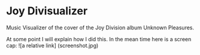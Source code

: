 # Joy Divisualizer

Music Visualizer of the cover of the Joy Division album Unknown Pleasures.

At some point I will explain how I did this. In the mean time here is a screen cap:
![a relative link] (screenshot.jpg)